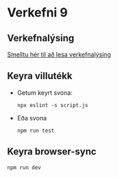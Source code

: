 

# Verkefni 9


## Verkefnalýsing

[Smelltu hér til að lesa verkefnalýsing](./description.md)


## Keyra villutékk

-   Getum keyrt svona:
    
        npx eslint -s script.js

-   Eða svona
    
        npm run test


## Keyra browser-sync

    npm run dev

